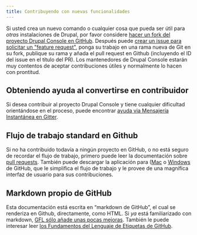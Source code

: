 ```yaml
---
title: Contribuyendo con nuevas funcionalidades
---
```


Si usted crea un nuevo comando o cualquier cosa que pueda ser útil para *otras* instalaciones de Drupal, por favor considere [hacer un fork del proyecto Drupal Console en GitHub](getting-the-project "Fork the Drupal Console project and clone it locally to add your functionality").
Después puede [crear un issue para solicitar un "feature request"](creating-issues-and-pull-requests "Add a new feature request as an “issue” and indicate you are working on it"), ponga su trabajo en una rama nueva de Git en su fork, publique su rama y añada el pull request en Github (incluyendo el ID del issue en el título del PR). Los mantenedores de Drupal Console estarán muy contentos de aceptar contribuciones útiles y normalmente lo hacen con prontitud.

## Obteniendo ayuda al convertirse en contribuidor
Si desea contribuir al proyecto Drupal Console y tiene cualquier dificultad orientándose en el proceso, puede encontrar [ayuda via Mensajería Instantánea en Gitter](https://gitter.im/hechoendrupal/DrupalConsole).

## Flujo de trabajo standard en Github
Si no ha contribuido todavía a ningún proyecto en GitHub, o no está seguro de recordar el flujo de trabajo, primero puede leer la documentación sobre [pull requests](https://help.github.com/articles/using-pull-requests/). También puede descargar la aplicación para ([Mac](https://mac.github.com) o [Windows](https://windows.github.com) de GitHub, que le simplifica el flujo de trabajo y le provee de una magnífica interfaz de usuario para sus contribuciones.

## Markdown propio de GitHub
Esta documentación está escrita en “markdown de GitHub”, el cual se renderiza en Github, directamente, como HTML. 
Si *ya* está familiarizado con markdown, [GFL sólo añade unas pocas mejoras](https://help.github.com/articles/github-flavored-markdown/ "Github-Flavored Markdown—official documentation"). También le puede interesar leer [los Fundamentos del Lenguaje de Etiquetas de GitHub](https://help.github.com/articles/markdown-basics/).
